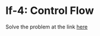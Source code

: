 # lf-4: Control Flow

Solve the problem at the link [here](https://leetcode.com/problems/fizz-buzz/)
